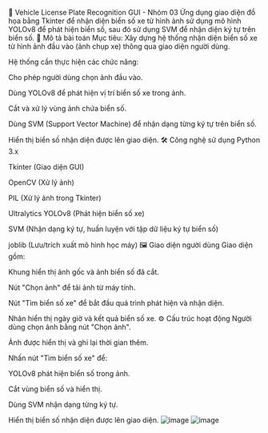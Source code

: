 🚗 Vehicle License Plate Recognition GUI - Nhóm 03
Ứng dụng giao diện đồ họa bằng Tkinter để nhận diện biển số xe từ hình ảnh sử dụng mô hình YOLOv8 để phát hiện biển số, sau đó sử dụng SVM để nhận diện ký tự trên biển số.
📌 Mô tả bài toán
Mục tiêu: Xây dựng hệ thống nhận diện biển số xe từ hình ảnh đầu vào (ảnh chụp xe) thông qua giao diện người dùng.

Hệ thống cần thực hiện các chức năng:

Cho phép người dùng chọn ảnh đầu vào.

Dùng YOLOv8 để phát hiện vị trí biển số xe trong ảnh.

Cắt và xử lý vùng ảnh chứa biển số.

Dùng SVM (Support Vector Machine) để nhận dạng từng ký tự trên biển số.

Hiển thị biển số nhận diện được lên giao diện.
🛠 Công nghệ sử dụng
Python 3.x

Tkinter (Giao diện GUI)

OpenCV (Xử lý ảnh)

PIL (Xử lý ảnh trong Tkinter)

Ultralytics YOLOv8 (Phát hiện biển số xe)

SVM (Nhận dạng ký tự, huấn luyện với tập dữ liệu ký tự biển số)

joblib (Lưu/trích xuất mô hình học máy)
🖼 Giao diện người dùng
Giao diện gồm:

Khung hiển thị ảnh gốc và ảnh biển số đã cắt.

Nút "Chọn ảnh" để tải ảnh từ máy tính.

Nút "Tìm biển số xe" để bắt đầu quá trình phát hiện và nhận diện.

Nhãn hiển thị ngày giờ và kết quả biển số xe.
⚙️ Cấu trúc hoạt động
Người dùng chọn ảnh bằng nút "Chọn ảnh".

Ảnh được hiển thị và ghi lại thời gian thêm.

Nhấn nút "Tìm biển số xe" để:

YOLOv8 phát hiện biển số trong ảnh.

Cắt vùng biển số và hiển thị.

Dùng SVM nhận dạng từng ký tự.

Hiển thị biển số nhận diện được lên giao diện.
![image](https://github.com/user-attachments/assets/9117f46b-8d04-4733-95bb-dc581d629f8f)
![image](https://github.com/user-attachments/assets/e21f67f8-cc40-423a-99bb-257cf31e41fe)

